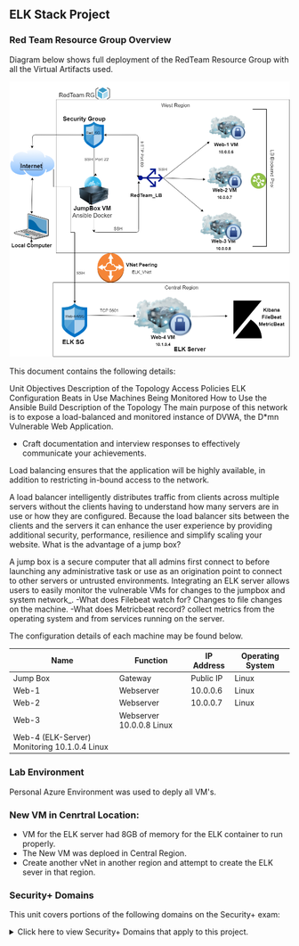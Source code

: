 ## ELK Stack Project

### Red Team Resource Group Overview

Diagram below shows full deployment of the RedTeam Resource Group with all the Virtual Artifacts used.


![RedTeam_Resource Group](Images/RedTeam_Resource%20Group.png)

This document contains the following details:

Unit Objectives
Description of the Topology
Access Policies
ELK Configuration
Beats in Use
Machines Being Monitored
How to Use the Ansible Build
Description of the Topology
The main purpose of this network is to expose a load-balanced and monitored instance of DVWA, the D*mn Vulnerable Web Application.

- Craft documentation and interview responses to effectively communicate your achievements. 



Load balancing ensures that the application will be highly available, in addition to restricting in-bound access to the network.

A load balancer intelligently distributes traffic from clients across multiple servers without the clients having to understand how many servers are in use or how they are configured. Because the load balancer sits between the clients and the servers it can enhance the user experience by providing additional security, performance, resilience and simplify scaling your website.
What is the advantage of a jump box?

A jump box is a secure computer that all admins first connect to before launching any administrative task or use as an origination point to connect to other servers or untrusted environments.
Integrating an ELK server allows users to easily monitor the vulnerable VMs for changes to the jumpbox and system network_. -What does Filebeat watch for? Changes to file changes on the machine. -What does Metricbeat record? collect metrics from the operating system and from services running on the server.

The configuration details of each machine may be found below.

|   Name       |	Function    | IP Address |	Operating System|
| ------------ |----------------| -----------|------------------|
| Jump Box     | Gateway	| Public IP	    | Linux
| Web-1         | Webserver	| 10.0.0.6      | Linux
| Web-2	  | Webserver	| 10.0.0.7      | Linux
| Web-3	  | Webserver	10.0.0.8	Linux
| Web-4 (ELK-Server)	Monitoring	10.1.0.4	Linux


### Lab Environment
Personal Azure Environment was used to deply all VM's.

### New VM in Cenrtral Location:

- VM for the ELK server had 8GB of memory for the ELK container to run properly. 
- The New VM was deploed in Central Region.
- Create another vNet in another region and attempt to create the ELK sever in that region.


### Security+ Domains

This unit covers portions of the following domains on the Security+ exam:

<details>
    <summary> Click here to view Security+ Domains that apply to this project. </summary> 
 <br>

- Indicators of compromise
- Types of attacks
- Network components
- Secure network architecture concepts
- Common security issues
- Secure protocols
- Incident response procedures







### Additional Reading and Resources

<details> 
<summary> Click here to view additional reading materials and resources. </summary>
</br>

#### Day 1

- [Elastic: The Elastic Stack](https://www.elastic.co/elastic-stack).
- [Elastic: Filebeat](https://www.elastic.co/beats/filebeat).
- [ELK Docker Documentation](https://elk-docker.readthedocs.io/).
- [Microsoft Azure: Global vNet Peering](https://azure.microsoft.com/en-ca/blog/global-vnet-peering-now-generally-available/)
- [Microsoft Docs: How to open a support ticket](https://docs.microsoft.com/en-us/azure/azure-portal/supportability/how-to-create-azure-support-request)
- [Peachpit.com: Split-Half Search](https://www.peachpit.com/articles/article.aspx?p=420908&seqNum=3)


#### Day 2:

- [Elastic: Filebeat Container Documentation](https://www.elastic.co/beats/filebeat)
- [Phoenixnap.com: Docker Commands Cheat Sheet](https://phoenixnap.com/kb/list-of-docker-commands-cheat-sheet)
- [Boot Camp Resource: Docker and Ansible Cloud Week Cheat Sheet](../12-Cloud-Security/CheatSheet.md)
- [Ansible: Roles Playbook Reuse Roles](https://docs.ansible.com/ansible/latest/user_guide/playbooks_reuse_roles.html)


#### Day 3

- [Elastic: Getting Started with the Elastic Stack](https://www.elastic.co/guide/en/elastic-stack-get-started/current/get-started-elastic-stack.html)

---





---


© 2020 Trilogy Education Services, a 2U, Inc. brand. All Rights Reserved.
